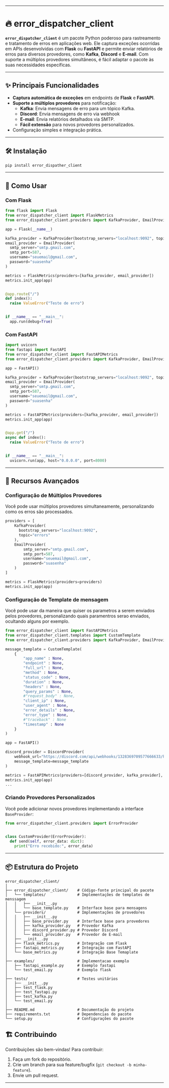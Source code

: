 
---

# 🔥 error_dispatcher_client

**`error_dispatcher_client`** é um pacote Python poderoso para rastreamento e tratamento de erros em aplicações web. Ele captura exceções ocorridas em APIs desenvolvidas com **Flask** ou **FastAPI** e permite enviar relatórios de erros para diversos provedores, como **Kafka**, **Discord** e **E-mail**. Com suporte a múltiplos provedores simultâneos, é fácil adaptar o pacote às suas necessidades específicas.

---

## ✨ Principais Funcionalidades

- **Captura automática de exceções** em endpoints de **Flask** e **FastAPI**.
- **Suporte a múltiplos provedores** para notificação:
  - **Kafka**: Envia mensagens de erro para um tópico Kafka.
  - **Discord**: Envia mensagens de erro via webhook
  - **E-mail**: Envia relatórios detalhados via SMTP.
  - **Fácil extensão** para novos provedores personalizados.
- Configuração simples e integração prática.

---

## 🛠️ Instalação

```bash
pip install error_dispather_client
```

---

## 🚀 Como Usar

### Com Flask

```python
from flask import Flask
from error_dispatcher_client import FlaskMetrics
from error_dispatcher_client.providers import KafkaProvider, EmailProvider

app = Flask(__name__)

kafka_provider = KafkaProvider(bootstrap_servers="localhost:9092", topic="errors")
email_provider = EmailProvider(
  smtp_server="smtp.gmail.com",
  smtp_port=587,
  username="seuemail@gmail.com",
  password="suasenha"
)

metrics = FlaskMetrics(providers=[kafka_provider, email_provider])
metrics.init_app(app)


@app.route("/")
def index():
  raise ValueError("Teste de erro")


if __name__ == "__main__":
  app.run(debug=True)
```

### Com FastAPI

```python
import uvicorn
from fastapi import FastAPI
from error_dispatcher_client import FastAPIMetrics
from error_dispatcher_client.providers import KafkaProvider, EmailProvider

app = FastAPI()

kafka_provider = KafkaProvider(bootstrap_servers="localhost:9092", topic="errors")
email_provider = EmailProvider(
  smtp_server="smtp.gmail.com",
  smtp_port=587,
  username="seuemail@gmail.com",
  password="suasenha"
)

metrics = FastAPIMetrics(providers=[kafka_provider, email_provider])
metrics.init_app(app)


@app.get("/")
async def index():
  raise ValueError("Teste de erro")


if __name__ == "__main__":
  uvicorn.run(app, host="0.0.0.0", port=8000)
```

---

## 🌟 Recursos Avançados

### Configuração de Múltiplos Provedores
Você pode usar múltiplos provedores simultaneamente, personalizando como os erros são processados.

```python
providers = [
    KafkaProvider(
      bootstrap_servers="localhost:9092",
      topic="errors"
    ),
    EmailProvider(
        smtp_server="smtp.gmail.com",
        smtp_port=587,
        username="seuemail@gmail.com",
        password="suasenha"
    )
]

metrics = FlaskMetrics(providers=providers)
metrics.init_app(app)
```

### Configuração de Template de mensagem
Você pode usar da maneira que quiser os parametros a serem enviados pelos provedores, personalizando quais paramentros serao enviados, ocultando alguns por exemplo.
```python
from error_dispatcher_client import FastAPIMetrics
from error_dispatcher_client.templates import CustomTemplate
from error_dispatcher_client.providers import KafkaProvider, EmailProvider, DiscordProvider

message_template = CustomTemplate(
    {
        "app_name" : None,
        "endpoint" : None,
        "full_url" : None,
        "method" : None,
        "status_code" : None,
        "duration" : None,
        "headers" : None,
        "query_params" : None,
        #"request_body" : None,
        "client_ip" : None,
        "user_agent" : None,
        "error_details" : None,
        "error_type" : None,
        #"traceback" : None
        "timestamp" : None
    }
)

app = FastAPI()

discord_provider = DiscordProvider(
    webhook_url="https://discord.com/api/webhooks/1328369709577666633/hyiNF9Xr97YfJDnNF89GG4-e5v1sT-p-v1P32KhqWwM3F4xs3JyK1BvND8TYnA7LFj7r",
    message_template=message_template
)

metrics = FastAPIMetrics(providers=[discord_provider, kafka_provider], app_name="api-plant-manager")
metrics.init_app(app)
...

```




### Criando Provedores Personalizados
Você pode adicionar novos provedores implementando a interface `BaseProvider`:

```python
from error_dispatcher_client.providers import ErrorProvider


class CustomProvider(ErrorProvider):
  def send(self, error_data: dict):
    print("Erro recebido:", error_data)
```

---


## 📦 Estrutura do Projeto

```plaintext
error_dispatcher_client/
│
├── error_dispatcher_client/    # Código-fonte principal do pacote
│   └── templates/              # Implementações de templates de menssagem
│   │   ├── __init__.py
│   │   └── base_template.py    # Interface base para mensagens
│   └── providers/              # Implementações de provedores
│   │   ├── __init__.py
│   │   ├── base_provider.py    # Interface base para provedores
│   │   ├── kafka_provider.py   # Provedor Kafka
│   │   ├── discord_provider.py # Provedor Discord
│   │   └── email_provider.py   # Provedor de E-mail
│   ├── __init__.py
│   ├── flask_metrics.py        # Integração com Flask
│   ├── fastapi_metrics.py      # Integração com FastAPI
│   └── base_metrics.py         # Integração Base Temaplate
│
├── examples/                   # Implementacao exemplo
│   ├── fastapi_example.py      # Exemplo fastapi
│   └── test_email.py           # Exemplo flask
│
├── tests/                      # Testes unitários
│   ├── __init__.py
│   ├── test_flask.py
│   ├── test_fastapi.py
│   ├── test_kafka.py
│   └── test_email.py
│
├── README.md                   # Documentação do projeto
├── requirements.txt            # Dependencias do pacote
└── setup.py                    # Configurações do pacote
```

## 🏗️ Contribuindo
Contribuições são bem-vindas! Para contribuir:
1. Faça um fork do repositório.
2. Crie um branch para sua feature/bugfix (`git checkout -b minha-feature`).
3. Envie um pull request.

--- 
